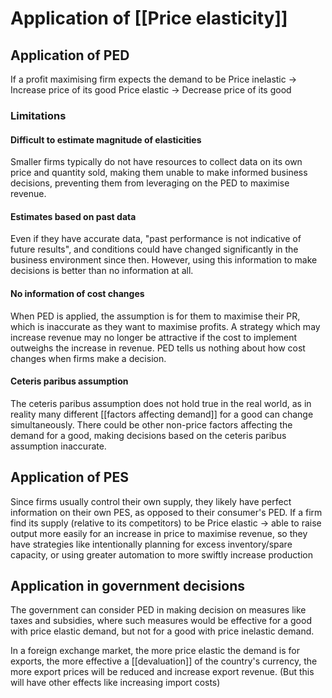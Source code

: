 # Application of [[Price elasticity]]

## Application of PED
If a profit maximising firm expects the demand to be
Price inelastic -> Increase price of its good
Price elastic -> Decrease price of its good

### Limitations

#### Difficult to estimate magnitude of elasticities
 Smaller firms typically do not have resources to collect data on its own price and quantity sold, making them unable to make informed business decisions, preventing them from leveraging on the PED to maximise revenue.

#### Estimates based on past data
Even if they have accurate data, "past performance is not indicative of future results", and conditions could have changed significantly in the business environment since then. However, using this information to make decisions is better than no information at all.

#### No information of cost changes
When PED is applied, the assumption is for them to maximise their PR, which is inaccurate as they want to maximise profits. A strategy which may increase revenue may no longer be attractive if the cost to implement outweighs the increase in revenue. PED tells us nothing about how cost changes when firms make a decision. 

#### Ceteris paribus assumption
The ceteris paribus assumption does not hold true in the real world, as in reality many different [[factors affecting demand]] for a good can change simultaneously. There could be other non-price factors affecting the demand for a good, making decisions based on the ceteris paribus assumption inaccurate.

## Application of PES
Since firms usually control their own supply, they likely have perfect information on their own PES, as opposed to their consumer's PED. 
If a firm find its supply (relative to its competitors) to be
Price elastic -> able to raise output more easily for an increase in price to maximise revenue, so they have strategies like intentionally planning for excess inventory/spare capacity, or using greater automation to more swiftly increase production


## Application in government decisions
The government can consider PED in making decision on measures like taxes and subsidies, where such measures would be effective for a good with price elastic demand, but not for a good with price inelastic demand. 

In a foreign exchange market, the more price elastic the demand is for exports, the more effective a [[devaluation]] of the country's currency, the more export prices will be reduced and increase export revenue. (But this will have other effects like increasing import costs)